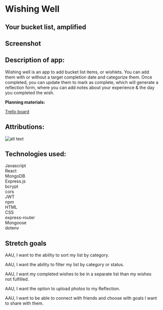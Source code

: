 # Wishing Well
## Your bucket list, amplified

## Screenshot


## Description of app:
Wishing well is an app to add bucket list items, or wishlets.  You can add them with or without a target completion date and categorize them.  Once completed, you can update them to mark as complete, which will generate a reflection form, where you can add notes about your experience & the day you completed the wish.

**Planning materials:**

[Trello board](https://trello.com/invite/b/6828cb1cc31ba6f794cd933b/ATTI945404bb6b0f4aac18b2d4deaba745844D6C1033/wishingwell)

## Attributions:

![alt text](https://wallpapers.com/images/featured/nature-2ygv7ssy2k0lxlzu.jpg)

## Technologies used:
Javascript  
React  
MongoDB  
Express.js  
bcrypt  
cors  
JWT  
npm  
HTML  
CSS  
express-router  
Mongoose  
dotenv  

## Stretch goals

AAU, I want to the ability to sort my list by category.

AAU, I want the ability to filter my list by category or status.

AAU, I want my completed wishes to be in a separate list than my wishes not fulfilled.

AAU, I want the option to upload photos to my Reflection.

AAU, I want to be able to connect with friends and choose with goals I want to share with them.




